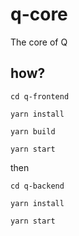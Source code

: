 # q-core
The core of Q

## how?
`cd q-frontend`

`yarn install`

`yarn build`

`yarn start`

then

`cd q-backend`

`yarn install`

`yarn start`

